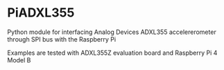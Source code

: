 # PiADXL355
Python module for interfacing Analog Devices ADXL355 accelererometer through SPI
bus with the Raspberry Pi

Examples are tested with ADXL355Z evaluation board and Raspberry Pi 4 Model B
